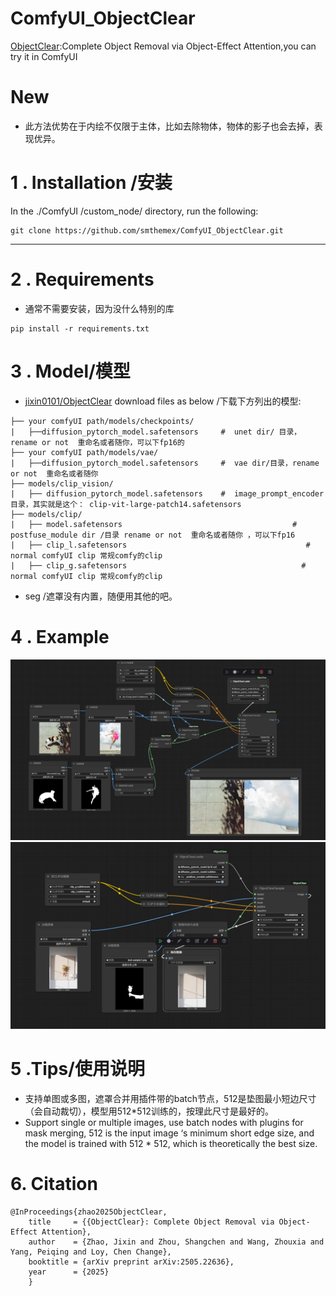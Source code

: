 # ComfyUI_ObjectClear
[ObjectClear](https://github.com/zjx0101/ObjectClear):Complete Object Removal via Object-Effect Attention,you can try it in ComfyUI


# New
* 此方法优势在于内绘不仅限于主体，比如去除物体，物体的影子也会去掉，表现优异。

# 1 . Installation /安装

In the ./ComfyUI /custom_node/ directory, run the following:   
```
git clone https://github.com/smthemex/ComfyUI_ObjectClear.git
```
---

# 2 . Requirements  
* 通常不需要安装，因为没什么特别的库

```
pip install -r requirements.txt
```

# 3 . Model/模型
* [jixin0101/ObjectClear](https://huggingface.co/jixin0101/ObjectClear/tree/main)  download files as below /下载下方列出的模型:
```
├── your comfyUI path/models/checkpoints/
|   ├──diffusion_pytorch_model.safetensors     #  unet dir/ 目录，rename or not  重命名或者随你，可以下fp16的
├── your comfyUI path/models/vae/
|   ├──diffusion_pytorch_model.safetensors     #  vae dir/目录，rename or not  重命名或者随你
├── models/clip_vision/
|   ├── diffusion_pytorch_model.safetensors    #  image_prompt_encoder 目录，其实就是这个： clip-vit-large-patch14.safetensors
├── models/clip/
|   ├── model.safetensors                                      # postfuse_module dir /目录 rename or not  重命名或者随你 ，可以下fp16 
|   ├── clip_l.safetensors                                        # normal comfyUI clip 常规comfy的clip
|   ├── clip_g.safetensors                                       # normal comfyUI clip 常规comfy的clip

```
* seg /遮罩没有内置，随便用其他的吧。

# 4 . Example
![](https://github.com/smthemex/ComfyUI_ObjectClear/blob/main/example_workflows/example_mult.png)
![](https://github.com/smthemex/ComfyUI_ObjectClear/blob/main/example_workflows/example.png)


# 5 .Tips/使用说明
* 支持单图或多图，遮罩合并用插件带的batch节点，512是垫图最小短边尺寸（会自动裁切），模型用512*512训练的，按理此尺寸是最好的。
* Support single or multiple images, use batch nodes with plugins for mask merging, 512 is the input image ‘s minimum short edge size, and the model is trained with 512 * 512, which is theoretically the best size.

# 6. Citation
```
@InProceedings{zhao2025ObjectClear,
    title     = {{ObjectClear}: Complete Object Removal via Object-Effect Attention},
    author    = {Zhao, Jixin and Zhou, Shangchen and Wang, Zhouxia and Yang, Peiqing and Loy, Chen Change},
    booktitle = {arXiv preprint arXiv:2505.22636},
    year      = {2025}
    }
```
